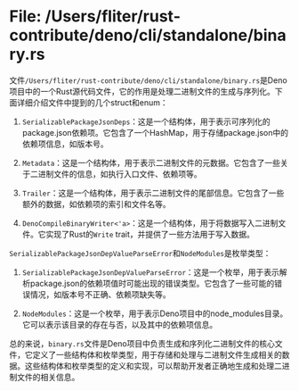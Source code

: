 # File: /Users/fliter/rust-contribute/deno/cli/standalone/binary.rs

文件`/Users/fliter/rust-contribute/deno/cli/standalone/binary.rs`是Deno项目中的一个Rust源代码文件，它的作用是处理二进制文件的生成与序列化。下面详细介绍文件中提到的几个struct和enum：

1. `SerializablePackageJsonDeps`：这是一个结构体，用于表示可序列化的package.json依赖项。它包含了一个HashMap，用于存储package.json中的依赖项信息，如版本号。

2. `Metadata`：这是一个结构体，用于表示二进制文件的元数据。它包含了一些关于二进制文件的信息，如执行入口文件、依赖项等。

3. `Trailer`：这是一个结构体，用于表示二进制文件的尾部信息。它包含了一些额外的数据，如依赖项的索引和文件名等。

4. `DenoCompileBinaryWriter<'a>`：这是一个结构体，用于将数据写入二进制文件。它实现了Rust的`Write` trait，并提供了一些方法用于写入数据。

`SerializablePackageJsonDepValueParseError`和`NodeModules`是枚举类型：

1. `SerializablePackageJsonDepValueParseError`：这是一个枚举，用于表示解析package.json的依赖项值时可能出现的错误类型。它包含了一些可能的错误情况，如版本号不正确、依赖项缺失等。

2. `NodeModules`：这是一个枚举，用于表示Deno项目中的node_modules目录。它可以表示该目录的存在与否，以及其中的依赖项信息。

总的来说，`binary.rs`文件是Deno项目中负责生成和序列化二进制文件的核心文件，它定义了一些结构体和枚举类型，用于存储和处理与二进制文件生成相关的数据。这些结构体和枚举类型的定义和实现，可以帮助开发者正确地生成和处理二进制文件的相关信息。

